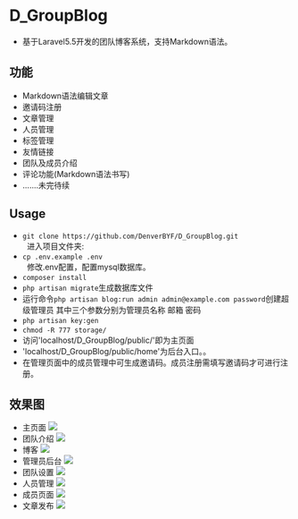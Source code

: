 # D_GroupBlog

* 基于Laravel5.5开发的团队博客系统，支持Markdown语法。  

## 功能
* Markdown语法编辑文章
* 邀请码注册
* 文章管理
* 人员管理
* 标签管理
* 友情链接
* 团队及成员介绍
* 评论功能(Markdown语法书写)
* .......未完待续  

## Usage
* `git clone https://github.com/DenverBYF/D_GroupBlog.git`  
&nbsp;&nbsp;进入项目文件夹:  
* `cp .env.example .env`  
&nbsp;&nbsp;修改.env配置，配置mysql数据库。  
* `composer install`  
* `php artisan migrate`生成数据库文件  
* 运行命令`php artisan blog:run admin admin@example.com password`创建超级管理员 其中三个参数分别为管理员名称  邮箱  密码  
* `php artisan key:gen`  
* `chmod -R 777 storage/`  
* 访问'localhost/D_GroupBlog/public/'即为主页面  
* 'localhost/D_GroupBlog/public/home'为后台入口。。  
* 在管理页面中的成员管理中可生成邀请码。成员注册需填写邀请码才可进行注册。

## 效果图
* 主页面 
![](http://oeix47n80.bkt.clouddn.com/%E5%B1%8F%E5%B9%95%E5%BF%AB%E7%85%A7%202017-10-30%20%E4%B8%8B%E5%8D%887.13.54.png)  
* 团队介绍
![](http://oeix47n80.bkt.clouddn.com/%E5%B1%8F%E5%B9%95%E5%BF%AB%E7%85%A7%202017-10-30%20%E4%B8%8B%E5%8D%887.13.57.png)  
* 博客
![](http://oeix47n80.bkt.clouddn.com/%E5%B1%8F%E5%B9%95%E5%BF%AB%E7%85%A7%202017-10-30%20%E4%B8%8B%E5%8D%887.13.59.png)
* 管理员后台 
![](http://oeix47n80.bkt.clouddn.com/%E5%B1%8F%E5%B9%95%E5%BF%AB%E7%85%A7%202017-10-30%20%E4%B8%8B%E5%8D%887.11.33.png)
* 团队设置 
![](http://oeix47n80.bkt.clouddn.com/%E5%B1%8F%E5%B9%95%E5%BF%AB%E7%85%A7%202017-10-30%20%E4%B8%8B%E5%8D%887.11.27.png)
* 人员管理
![](http://oeix47n80.bkt.clouddn.com/%E5%B1%8F%E5%B9%95%E5%BF%AB%E7%85%A7%202017-10-30%20%E4%B8%8B%E5%8D%887.11.43.png)
* 成员页面
![](http://oeix47n80.bkt.clouddn.com/%E5%B1%8F%E5%B9%95%E5%BF%AB%E7%85%A7%202017-10-30%20%E4%B8%8B%E5%8D%887.12.17.png)
* 文章发布
![](http://oeix47n80.bkt.clouddn.com/%E5%B1%8F%E5%B9%95%E5%BF%AB%E7%85%A7%202017-10-30%20%E4%B8%8B%E5%8D%887.13.37.png)


